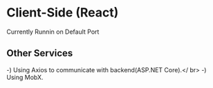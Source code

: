 # Client-Side (React)
Currently Runnin on Default Port

## Other Services
-) Using Axios to communicate with backend(ASP.NET Core).</ br>
-) Using MobX.
